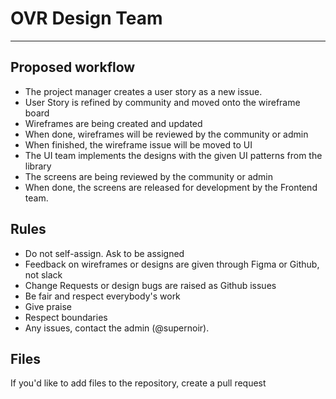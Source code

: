 # OVR Design Team

---

## Proposed workflow
- The project manager creates a user story as a new issue.
- User Story is refined by community and moved onto the wireframe board
- Wireframes are being created and updated
- When done, wireframes will be reviewed by the community or admin
- When finished, the wireframe issue will be moved to UI
- The UI team implements the designs with the given UI patterns from the library
- The screens are being reviewed by the community or admin
- When done, the screens are released for development by the Frontend team.

## Rules
- Do not self-assign. Ask to be assigned
- Feedback on wireframes or designs are given through Figma or Github, not slack
- Change Requests or design bugs are raised as Github issues
- Be fair and respect everybody's work
- Give praise
- Respect boundaries
- Any issues, contact the admin (@supernoir).

## Files
If you'd like to add files to the repository, create a pull request
